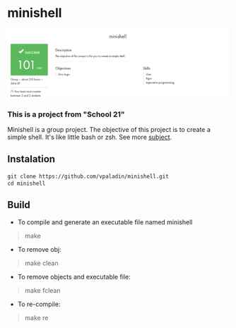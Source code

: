 # minishell

![score](https://github.com/vpaladin/minishell/blob/main/success.png)

### This is a project from  "School 21"
Minishell is a group project. The objective of this project is to create a simple shell. It's like little bash or zsh. 
See more [subject](https://github.com/vpaladin/minishell/blob/main/en.subject.pdf).

## Instalation
```
git clone https://github.com/vpaladin/minishell.git
cd minishell
```

## Build

- To compile and generate an executable file named minishell
> make
- To remove obj:
> make clean
- To remove objects and executable file:
> make fclean
- To re-compile:
> make re
